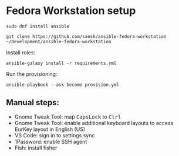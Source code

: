# Fedora Workstation setup

```
sudo dnf install ansible
```

```
git clone https://github.com/saesh/ansible-fedora-workstation ~/Development/ansible-fedora-workstation
```

Install roles:

```
ansible-galaxy install -r requirements.yml
```

Run the provisioning:

```
ansible-playbook --ask-become provision.yml
```

## Manual steps:

 - Gnome Tweak Tool: map <kbd>CapsLock</kbd> to <kbd>Ctrl</kbd>
 - Gnome Tweak Tool: enable additional keyboard layouts to access EurKey layout in English (US)
 - VS Code: sign in to settings sync
 - 1Password: enable SSH agent
 - Fish: install fisher